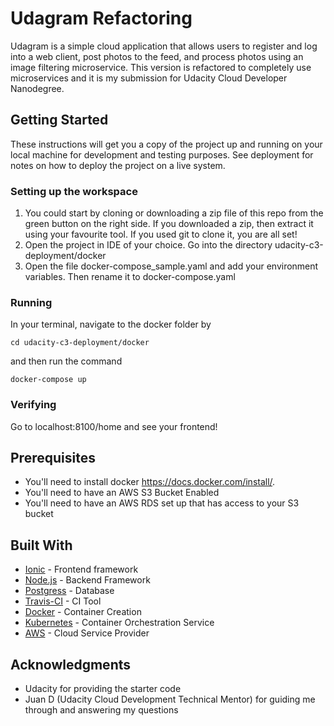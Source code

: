 # Udagram Refactoring

Udagram is a simple cloud application that allows users to register and log into a web client, post photos to the feed, and process photos using an image filtering microservice. This version is refactored to completely use microservices and it is my submission for Udacity Cloud Developer Nanodegree. 

## Getting Started

These instructions will get you a copy of the project up and running on your local machine for development and testing purposes. See deployment for notes on how to deploy the project on a live system.

### Setting up the workspace

1. You could start by cloning or downloading a zip file of this repo from the green button on the right side. If you downloaded a zip, then extract it using your favourite tool. If you used git to clone it, you are all set!
2. Open the project in IDE of your choice. Go into the directory udacity-c3-deployment/docker
3. Open the file docker-compose_sample.yaml and add your environment variables. Then rename it to docker-compose.yaml


### Running

In your terminal, navigate to the docker folder by
```
cd udacity-c3-deployment/docker
```
and then run the command
```
docker-compose up
```

### Verifying

Go to localhost:8100/home and see your frontend!

## Prerequisites

* You'll need to install docker https://docs.docker.com/install/.
* You'll need to have an AWS S3 Bucket Enabled
* You'll need to have an AWS RDS set up that has access to your S3 bucket

## Built With

* [Ionic](http://www.dropwizard.io/1.0.2/docs/) - Frontend framework
* [Node.js](https://maven.apache.org/) - Backend Framework
* [Postgress](https://rometools.github.io/rome/) - Database
* [Travis-CI](https://travis-ci.org/) - CI Tool
* [Docker](https://www.docker.com/get-started) - Container Creation
* [Kubernetes](https://kubernetes.io/) - Container Orchestration Service
* [AWS](https://aws.amazon.com/) - Cloud Service Provider

## Acknowledgments

* Udacity for providing the starter code
* Juan D (Udacity Cloud Development Technical Mentor) for guiding me through and answering my questions